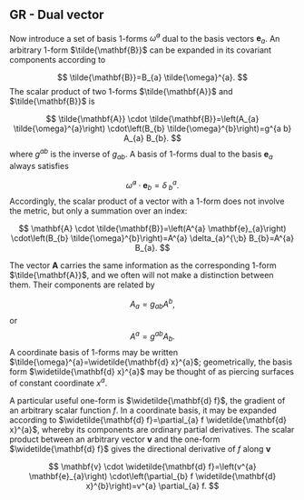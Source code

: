 ## GR - Dual vector

Now introduce a set of basis 1-forms $\tilde{\omega}^{a}$ dual to the basis vectors $\mathbf{e}_{a}$. An arbitrary 1-form $\tilde{\mathbf{B}}$ can be expanded in its covariant components according to

$$
\tilde{\mathbf{B}}=B_{a} \tilde{\omega}^{a}.
$$
The scalar product of two 1-forms $\tilde{\mathbf{A}}$ and $\tilde{\mathbf{B}}$ is

$$
\tilde{\mathbf{A}} \cdot \tilde{\mathbf{B}}=\left(A_{a} \tilde{\omega}^{a}\right) \cdot\left(B_{b} \tilde{\omega}^{b}\right)=g^{a b} A_{a} B_{b}.
$$
where $g^{a b}$ is the inverse of $g_{a b}$. A basis of 1-forms dual to the basis $\mathbf{e}_{a}$ always satisfies

$$
\tilde{\omega}^{a} \cdot \mathbf{e}_{b}=\delta^{a}_{\;b}.
$$
Accordingly, the scalar product of a vector with a 1-form does not involve the metric, but only a summation over an index:

$$
\mathbf{A} \cdot \tilde{\mathbf{B}}=\left(A^{a} \mathbf{e}_{a}\right) \cdot\left(B_{b} \tilde{\omega}^{b}\right)=A^{a} \delta_{a}^{\;b} B_{b}=A^{a} B_{a}.
$$

The vector $\mathbf{A}$ carries the same information as the corresponding 1-form $\tilde{\mathbf{A}}$, and we often will not make a distinction between them. Their components are related by

$$
A_{a}=g_{a b} A^{b},
$$
or
$$
A^{a}=g^{a b} A_{b}.
$$
A coordinate basis of 1-forms may be written $\tilde{\omega}^{a}=\widetilde{\mathbf{d} x}^{a}$; geometrically, the basis form $\widetilde{\mathbf{d} x}^{a}$ may be thought of as piercing surfaces of constant coordinate $x^{a}$.

A particular useful one-form is $\widetilde{\mathbf{d} f}$, the gradient of an arbitrary scalar function $f$. In a coordinate basis, it may be expanded according to $\widetilde{\mathbf{d} f}=\partial_{a} f \widetilde{\mathbf{d} x}^{a}$, whereby its components are ordinary partial derivatives. The scalar product between an arbitrary vector $\mathbf{v}$ and the one-form $\widetilde{\mathbf{d} f}$ gives the directional derivative of $f$ along $\mathbf{v}$

$$
\mathbf{v} \cdot \widetilde{\mathbf{d} f}=\left(v^{a} \mathbf{e}_{a}\right) \cdot\left(\partial_{b} f \widetilde{\mathbf{d} x}^{b}\right)=v^{a} \partial_{a} f.
$$